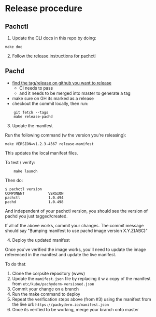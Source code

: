 # Release procedure


## Pachctl

1) Update the CLI docs in this repo by doing:

```shell
make doc
```

2) [Follow the release instructions for pachctl](https://github.com/pachyderm/homebrew-tap/blob/master/README.md)

## Pachd

- [find the tag/release on github you want to release](https://github.com/pachyderm/pachyderm/releases)
  - CI needs to pass
  - and it needs to be merged into master to generate a tag
- make sure on GH its marked as a release
- checkout the commit locally, then run:

```shell
    git fetch --tags
    make release-pachd
```

3) Update the manifest

Run the following command (w the version you're releasing):

```shell
make VERSION=v1.2.3-4567 release-manifest
```

This updates the local manifest files.

To test / verify:

```shell
    make launch
```

Then do:

    $ pachctl version
    COMPONENT           VERSION             
    pachctl             1.0.494             
    pachd               1.0.498     

And independent of your pachctl version, you should see the version of pachd you just tagged/created.

If all of the above works, commit your changes. The commit message should say "Bumping manifest to use pachd image version X.Y.Z(ABC)"

4) Deploy the updated manifest

Once you've verified the image works, you'll need to update the image referenced in the manifest and update the live manifest.

To do that:

1. Clone the corpsite repository (www)
2. Update the `manifest.json` file by replacing it w a copy of the manifest from `etc/kube/pachyderm-versioned.json`
3. Commit your change on a branch
4. Run the make command to deploy
5. Repeat the verification steps above (from #3) using the manifest from the live url: `https://pachyderm.io/manifest.json`
6. Once its verified to be working, merge your branch onto master





